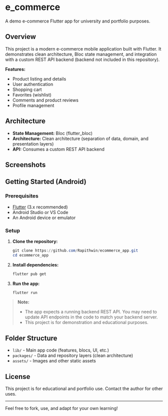 # e_commerce

A demo e-commerce Flutter app for university and portfolio purposes.

## Overview

This project is a modern e-commerce mobile application built with Flutter. It demonstrates clean architecture, Bloc state management, and integration with a custom REST API backend (backend not included in this repository).

**Features:**

- Product listing and details
- User authentication
- Shopping cart
- Favorites (wishlist)
- Comments and product reviews
- Profile management

## Architecture

- **State Management:** Bloc (flutter_bloc)
- **Architecture:** Clean architecture (separation of data, domain, and presentation layers)
- **API:** Consumes a custom REST API backend

## Screenshots

## Getting Started (Android)

### Prerequisites

- [Flutter](https://flutter.dev/docs/get-started/install) (3.x recommended)
- Android Studio or VS Code
- An Android device or emulator

### Setup

1. **Clone the repository:**
   ```powershell
   git clone https://github.com/Rapithwin/ecommerce_app.git
   cd ecommerce_app
   ```
2. **Install dependencies:**
   ```powershell
   flutter pub get
   ```
3. **Run the app:**
   ```powershell
   flutter run
   ```

> **Note:**
>
> - The app expects a running backend REST API. You may need to update API endpoints in the code to match your backend server.
> - This project is for demonstration and educational purposes.

## Folder Structure

- `lib/` - Main app code (features, blocs, UI, etc.)
- `packages/` - Data and repository layers (clean architecture)
- `assets/` - Images and other static assets

## License

This project is for educational and portfolio use. Contact the author for other uses.

---

Feel free to fork, use, and adapt for your own learning!
